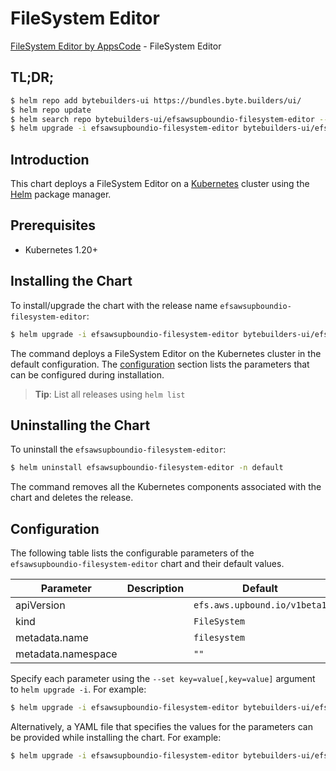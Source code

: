# FileSystem Editor

[FileSystem Editor by AppsCode](https://byte.builders) - FileSystem Editor

## TL;DR;

```bash
$ helm repo add bytebuilders-ui https://bundles.byte.builders/ui/
$ helm repo update
$ helm search repo bytebuilders-ui/efsawsupboundio-filesystem-editor --version=v0.4.18
$ helm upgrade -i efsawsupboundio-filesystem-editor bytebuilders-ui/efsawsupboundio-filesystem-editor -n default --create-namespace --version=v0.4.18
```

## Introduction

This chart deploys a FileSystem Editor on a [Kubernetes](http://kubernetes.io) cluster using the [Helm](https://helm.sh) package manager.

## Prerequisites

- Kubernetes 1.20+

## Installing the Chart

To install/upgrade the chart with the release name `efsawsupboundio-filesystem-editor`:

```bash
$ helm upgrade -i efsawsupboundio-filesystem-editor bytebuilders-ui/efsawsupboundio-filesystem-editor -n default --create-namespace --version=v0.4.18
```

The command deploys a FileSystem Editor on the Kubernetes cluster in the default configuration. The [configuration](#configuration) section lists the parameters that can be configured during installation.

> **Tip**: List all releases using `helm list`

## Uninstalling the Chart

To uninstall the `efsawsupboundio-filesystem-editor`:

```bash
$ helm uninstall efsawsupboundio-filesystem-editor -n default
```

The command removes all the Kubernetes components associated with the chart and deletes the release.

## Configuration

The following table lists the configurable parameters of the `efsawsupboundio-filesystem-editor` chart and their default values.

|     Parameter      | Description |                 Default                 |
|--------------------|-------------|-----------------------------------------|
| apiVersion         |             | <code>efs.aws.upbound.io/v1beta1</code> |
| kind               |             | <code>FileSystem</code>                 |
| metadata.name      |             | <code>filesystem</code>                 |
| metadata.namespace |             | <code>""</code>                         |


Specify each parameter using the `--set key=value[,key=value]` argument to `helm upgrade -i`. For example:

```bash
$ helm upgrade -i efsawsupboundio-filesystem-editor bytebuilders-ui/efsawsupboundio-filesystem-editor -n default --create-namespace --version=v0.4.18 --set apiVersion=efs.aws.upbound.io/v1beta1
```

Alternatively, a YAML file that specifies the values for the parameters can be provided while
installing the chart. For example:

```bash
$ helm upgrade -i efsawsupboundio-filesystem-editor bytebuilders-ui/efsawsupboundio-filesystem-editor -n default --create-namespace --version=v0.4.18 --values values.yaml
```
